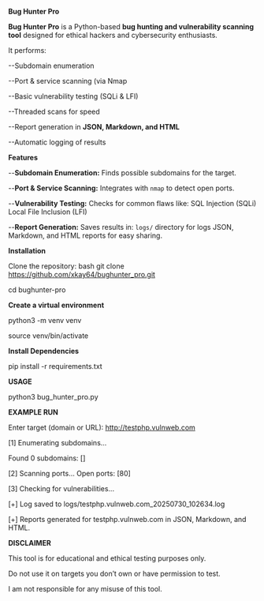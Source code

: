 **Bug Hunter Pro**

**Bug Hunter Pro** is a Python-based **bug hunting and vulnerability scanning tool** designed for ethical hackers and cybersecurity enthusiasts.  

It performs:

--Subdomain enumeration

--Port & service scanning (via Nmap

--Basic vulnerability testing (SQLi & LFI)

--Threaded scans for speed

--Report generation in **JSON, Markdown, and HTML**

--Automatic logging of results



**Features**

--**Subdomain Enumeration:** Finds possible subdomains for the target.

--**Port & Service Scanning:** Integrates with `nmap` to detect open ports.

--**Vulnerability Testing:** Checks for common flaws like:
  SQL Injection (SQLi)
  Local File Inclusion (LFI)

--**Report Generation:** Saves results in:
  `logs/` directory for logs
  JSON, Markdown, and HTML reports for easy sharing.



**Installation**

Clone the repository:
  bash
git clone https://github.com/xkay64/bughunter_pro.git

cd bughunter-pro

**Create a virtual environment**

python3 -m venv venv

source venv/bin/activate

**Install Dependencies**

pip install -r requirements.txt

**USAGE**

python3 bug_hunter_pro.py



**EXAMPLE RUN**

Enter target (domain or URL): http://testphp.vulnweb.com

[1] Enumerating subdomains...

Found 0 subdomains: []

[2] Scanning ports...
Open ports: [80]

[3] Checking for vulnerabilities...

[+] Log saved to logs/testphp.vulnweb.com_20250730_102634.log

[+] Reports generated for testphp.vulnweb.com in JSON, Markdown, and HTML.



**DISCLAIMER** 

This tool is for educational and ethical testing purposes only.

Do not use it on targets you don’t own or have permission to test.

I am not responsible for any misuse of this tool.
